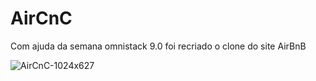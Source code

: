 # AirCnC
Com ajuda da semana omnistack 9.0 foi recriado o clone do site AirBnB

![AirCnC-1024x627](https://user-images.githubusercontent.com/77294244/128631194-2ed23c91-633c-45c9-ae08-e95116cb410c.jpg)

